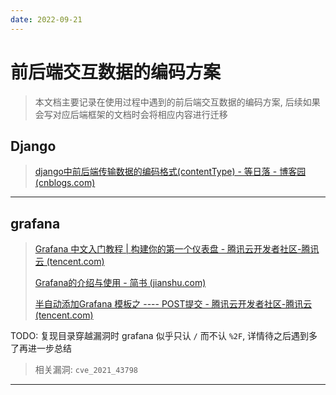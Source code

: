```yaml
---
date: 2022-09-21
---
```


# 前后端交互数据的编码方案

> 本文档主要记录在使用过程中遇到的前后端交互数据的编码方案, 后续如果会写对应后端框架的文档时会将相应内容进行迁移

## Django

> [django中前后端传输数据的编码格式(contentType)  - 等日落 - 博客园 (cnblogs.com)](https://www.cnblogs.com/suncolor/p/16577147.html)

---

## grafana

> [Grafana 中文入门教程 | 构建你的第一个仪表盘 - 腾讯云开发者社区-腾讯云 (tencent.com)](https://cloud.tencent.com/developer/article/1807679)
>
> [Grafana的介绍与使用 - 简书 (jianshu.com)](https://www.jianshu.com/p/0d82c7ccc85a)
>
> [半自动添加Grafana 模板之 ---- POST提交 - 腾讯云开发者社区-腾讯云 (tencent.com)](https://cloud.tencent.com/developer/article/1508702)

TODO: 复现目录穿越漏洞时 grafana 似乎只认 `/` 而不认 `%2F`, 详情待之后遇到多了再进一步总结

> 相关漏洞: `cve_2021_43798`

---


